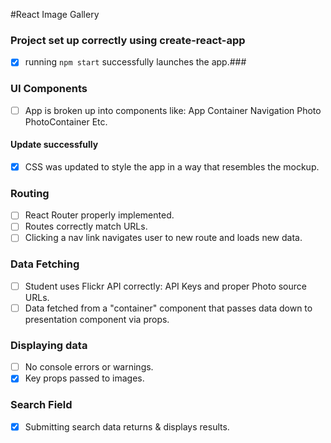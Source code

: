 #React Image Gallery

### Project set up correctly using create-react-app

- [x] running `npm start` successfully launches the app.###

### UI Components

- [ ] App is broken up into components like:
App
Container
Navigation
Photo
PhotoContainer
Etc.

#### Update successfully
- [x] CSS was updated to style the app in a way that resembles the mockup.

### Routing

- [ ] React Router properly implemented.
- [ ] Routes correctly match URLs.
- [ ] Clicking a nav link navigates user to new route and loads new data.

### Data Fetching

- [ ] Student uses Flickr API correctly: API Keys and proper Photo source URLs.
- [ ] Data fetched from a "container" component that passes data down to presentation component via props.

### Displaying data

- [ ] No console errors or warnings.
- [x] Key props passed to images.

### Search Field
 - [x] Submitting search data returns & displays results.
